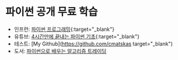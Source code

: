 # 파이썬 공개 무료 학습

  * 인프런: [파이썬 프로그래밍](https://www.inflearn.com/course/%ED%8C%8C%EC%9D%B4%EC%8D%AC-%ED%94%84%EB%A1%9C%EA%B7%B8%EB%9E%98%EB%B0%8D#){:target="_blank"}
  * 유튜브: [4시간만에 끝내는 파이썬 기초](https://www.youtube.com/playlist?list=PLGPF8gvWLYyrkF85itdBHaOLSVbtdzBww){:target="_blank"}
  * 테스트: [My Github](https://github.com/cmatskas target="_blank")
  * 도서: <a href="https://wikidocs.net/book/110" target="_blank">파이썬으로 배우는 알고리즘 트레이딩</a>
  
